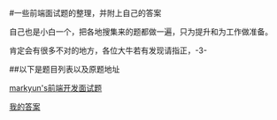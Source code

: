 #一些前端面试题的整理，并附上自己的答案

自己也是小白一个，把各地搜集来的题都做一遍，只为提升和为工作做准备。

肯定会有很多不对的地方，各位大牛若有发现请指正，-3-

##以下是题目列表以及原题地址

[markyun's前端开发面试题](https://github.com/markyun/My-blog/tree/master/Front-end-Developer-Questions)

[我的答案](https://github.com/chaosmaple/FrontEndInterviewTestsCollection/tree/master/markyuns_tests)